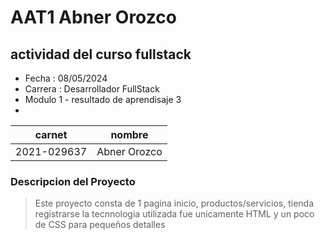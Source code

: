# AAT1 Abner Orozco
## actividad del curso fullstack

- Fecha : 08/05/2024        
- Carrera : Desarrollador FullStack
- Modulo 1 - resultado de aprendisaje 3
- 

|carnet|nombre|
|------|------|
|2021-029637|Abner Orozco|

### Descripcion del Proyecto

> Este proyecto consta de 1 pagina
> inicio, productos/servicios, tienda
> registrarse
> la tecnnologia utilizada fue unicamente
> HTML y un poco de CSS para pequeños detalles

